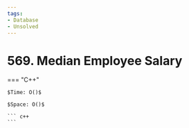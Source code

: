 ```yaml
---
tags:
- Database
- Unsolved
---
```



# 569. Median Employee Salary

=== "C++"

    $Time: O()$

    $Space: O()$

    ``` c++
    ```